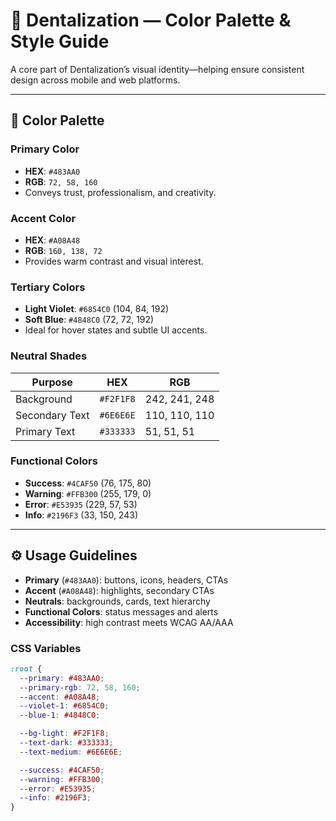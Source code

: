 # 🎨 Dentalization — Color Palette & Style Guide

A core part of Dentalization’s visual identity—helping ensure consistent design across mobile and web platforms.

---

## 🔹 Color Palette

### Primary Color
- **HEX**: `#483AA0`  
- **RGB**: `72, 58, 160`  
- Conveys trust, professionalism, and creativity.

### Accent Color
- **HEX**: `#A08A48`  
- **RGB**: `160, 138, 72`  
- Provides warm contrast and visual interest.

### Tertiary Colors
- **Light Violet**: `#6854C0` (104, 84, 192)  
- **Soft Blue**: `#4848C0` (72, 72, 192)  
- Ideal for hover states and subtle UI accents.

### Neutral Shades
| Purpose         | HEX       | RGB             |
|-----------------|-----------|-----------------|
| Background      | `#F2F1F8` | 242, 241, 248   |
| Secondary Text  | `#6E6E6E` | 110, 110, 110   |
| Primary Text    | `#333333` | 51, 51, 51      |

### Functional Colors
- **Success**: `#4CAF50` (76, 175, 80)  
- **Warning**: `#FFB300` (255, 179, 0)  
- **Error**: `#E53935` (229, 57, 53)  
- **Info**: `#2196F3` (33, 150, 243)

---

## ⚙️ Usage Guidelines

- **Primary** (`#483AA0`): buttons, icons, headers, CTAs  
- **Accent** (`#A08A48`): highlights, secondary CTAs  
- **Neutrals**: backgrounds, cards, text hierarchy  
- **Functional Colors**: status messages and alerts  
- **Accessibility**: high contrast meets WCAG AA/AAA

### CSS Variables

```css
:root {
  --primary: #483AA0;
  --primary-rgb: 72, 58, 160;
  --accent: #A08A48;
  --violet-1: #6854C0;
  --blue-1: #4848C0;

  --bg-light: #F2F1F8;
  --text-dark: #333333;
  --text-medium: #6E6E6E;

  --success: #4CAF50;
  --warning: #FFB300;
  --error: #E53935;
  --info: #2196F3;
}

